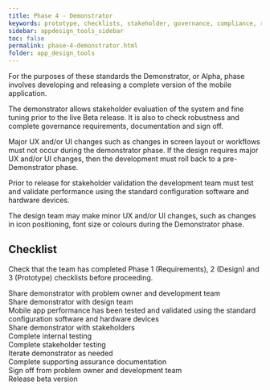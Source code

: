 ```yaml
---
title: Phase 4 - Demonstrator
keywords: prototype, checklists, stakeholder, governance, compliance, requirements, testing, 
sidebar: appdesign_tools_sidebar
toc: false
permalink: phase-4-demonstrator.html
folder: app_design_tools 
---
```


For the purposes of these standards the Demonstrator, or Alpha, phase involves developing and releasing a complete version of the mobile application. 

The demonstrator allows stakeholder evaluation of the system and fine tuning prior to the live Beta release. It is also to check robustness and complete governance requirements, documentation and sign off.

Major UX and/or UI changes such as changes in screen layout or workflows must not occur during the demonstrator phase. If the design requires major UX and/or UI changes, then the development must roll back to a pre-Demonstrator phase.

Prior to release for stakeholder validation the development team must test and validate performance using the standard configuration software and hardware devices.

The design team may make minor UX and/or UI changes, such as changes in icon positioning, font size or colours during the Demonstrator phase.

## Checklist
Check that the team has completed Phase 1 (Requirements), 2 (Design) and 3 (Prototype) checklists before proceeding.
<p>
				<i class="far fa-square"></i> Share demonstrator with problem owner and development team<br>
				<i class="far fa-square"></i> Share demonstrator with design team<br>
				<i class="far fa-square"></i> Mobile app performance has been tested and validated using the standard configuration software and hardware devices<br>
				<i class="far fa-square"></i> Share demonstrator with stakeholders<br>
				<i class="far fa-square"></i> Complete internal testing<br>
				<i class="far fa-square"></i> Complete stakeholder testing<br>
				<i class="far fa-square"></i> Iterate demonstrator as needed<br>
				<i class="far fa-square"></i> Complete supporting assurance documentation<br>
				<i class="far fa-square"></i> Sign off from problem owner and development team<br>
				<i class="far fa-square"></i> Release beta version
			</p>
